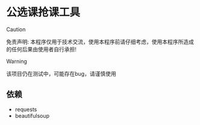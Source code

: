 # 公选课抢课工具

> [!CAUTION]
> 免责声明: 本程序仅用于技术交流，使用本程序前请仔细考虑，使用本程序所造成的任何后果由使用者自行承担!

>[!WARNING]
>该项目仍在测试中，可能存在bug，请谨慎使用

## 依赖
- requests
- beautifulsoup